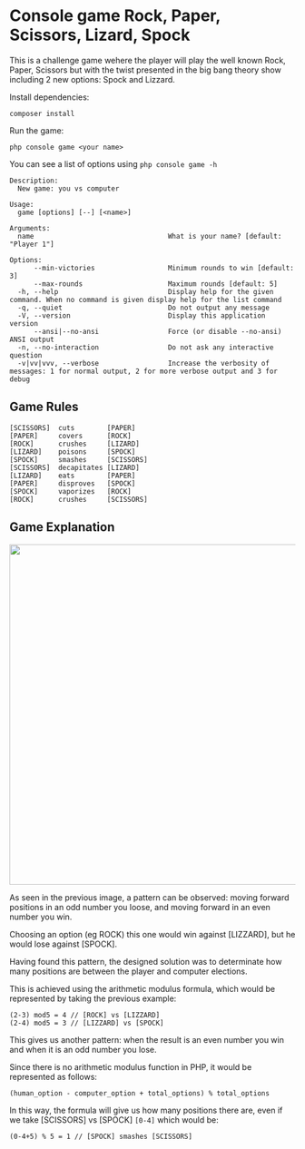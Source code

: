 # Console game Rock, Paper, Scissors, Lizard, Spock 
This is a challenge game wehere the player will play the well known Rock, Paper, Scissors but with the twist presented in the big bang theory show including 2 new options: Spock and Lizzard.

Install dependencies:
```
composer install
```

Run the game:
```
php console game <your name>
```

You can see a list of options using `php console game -h`
```
Description:
  New game: you vs computer

Usage:
  game [options] [--] [<name>]

Arguments:
  name                                 What is your name? [default: "Player 1"]

Options:
      --min-victories                  Minimum rounds to win [default: 3]
      --max-rounds                     Maximum rounds [default: 5]
  -h, --help                           Display help for the given command. When no command is given display help for the list command
  -q, --quiet                          Do not output any message
  -V, --version                        Display this application version
      --ansi|--no-ansi                 Force (or disable --no-ansi) ANSI output
  -n, --no-interaction                 Do not ask any interactive question
  -v|vv|vvv, --verbose                 Increase the verbosity of messages: 1 for normal output, 2 for more verbose output and 3 for debug
```
## Game Rules
```
[SCISSORS]  cuts        [PAPER]
[PAPER]     covers      [ROCK]
[ROCK]      crushes     [LIZARD]
[LIZARD]    poisons     [SPOCK]
[SPOCK]     smashes     [SCISSORS]
[SCISSORS]  decapitates [LIZARD]
[LIZARD]    eats        [PAPER]
[PAPER]     disproves   [SPOCK]
[SPOCK]     vaporizes   [ROCK]
[ROCK]      crushes     [SCISSORS]
```
## Game Explanation
<img src="https://user-images.githubusercontent.com/17319616/149631761-0c39f55a-e659-4da4-ad73-b57d5f5f85c6.png" width="600" height="auto">

As seen in the previous image, a pattern can be observed: moving forward positions in an odd number you loose, and moving forward in an even number you win.

Choosing an option (eg ROCK) this one would win against [LIZZARD], but he would lose against [SPOCK].

Having found this pattern, the designed solution was to determinate how many positions are between the player and computer elections.

This is achieved using the arithmetic modulus formula, which would be represented by taking the previous example:
```
(2-3) mod5 = 4 // [ROCK] vs [LIZZARD]
(2-4) mod5 = 3 // [LIZZARD] vs [SPOCK]
```
This gives us another pattern: when the result is an even number you win and when it is an odd number you lose.

Since there is no arithmetic modulus function in PHP, it would be represented as follows:
```
(human_option - computer_option + total_options) % total_options
```
In this way, the formula will give us how many positions there are, even if we take [SCISSORS] vs [SPOCK] `[0-4]` which would be:
```
(0-4+5) % 5 = 1 // [SPOCK] smashes [SCISSORS]
```
